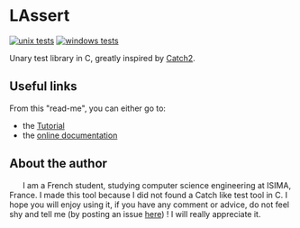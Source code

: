 # LAssert

[![unix tests](https://gitlab.com/BaptistePR/LAssert/badges/master/pipeline.svg)](https://gitlab.com/BaptistePR/LAssert/commits/master)
[![windows tests](https://ci.appveyor.com/api/projects/status/kuje45ncj05adc5a/branch/master?svg=true)](https://ci.appveyor.com/project/Klevh/lassert/branch/master)

Unary test library in C, greatly inspired by [Catch2](https://github.com/catchorg/Catch2).

## Useful links

From this "read-me", you can either go to:
* the [Tutorial](Docs/Tutorial.md)
* the [online documentation]()

## About the author

&nbsp;&nbsp;&nbsp;&nbsp;&nbsp;&nbsp;I am a French student, studying computer science engineering at ISIMA, France. 
I made this tool because I did not found a Catch like test tool in C. I hope you will enjoy using it, if you have any comment or advice, do not feel shy and tell me (by posting an issue [here](https://github.com/Klevh/LAssert/issues/new)) ! I will really appreciate it.

